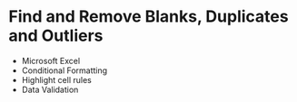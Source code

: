# Find and Remove Blanks, Duplicates and Outliers
* Microsoft Excel
* Conditional Formatting
* Highlight cell rules
* Data Validation
